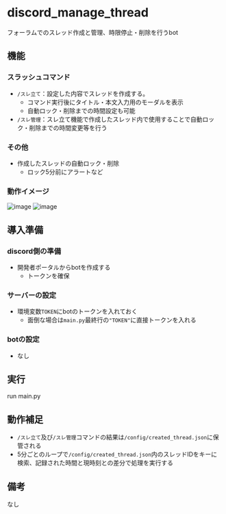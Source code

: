 # discord_manage_thread
フォーラムでのスレッド作成と管理、時限停止・削除を行うbot

## 機能
### スラッシュコマンド
- `/スレ立て`：設定した内容でスレッドを作成する。
  - コマンド実行後にタイトル・本文入力用のモーダルを表示
  - 自動ロック・削除までの時間設定も可能
- `/スレ管理`：スレ立て機能で作成したスレッド内で使用することで自動ロック・削除までの時間変更等を行う
### その他
- 作成したスレッドの自動ロック・削除
  - ロック5分前にアラートなど
### 動作イメージ
![image](https://github.com/user-attachments/assets/4e5a9260-70e9-4902-8f18-997ffec4c69e)
![image](https://github.com/user-attachments/assets/f9d79107-d09b-469e-ba22-110da0d586b1)



## 導入準備
### discord側の準備
- 開発者ポータルからbotを作成する
  - トークンを確保
### サーバーの設定
- 環境変数`TOKEN`にbotのトークンを入れておく
  - 面倒な場合は`main.py`最終行の`"TOKEN"`に直接トークンを入れる
### botの設定
- なし

## 実行
run main.py

## 動作補足
- `/スレ立て`及び`/スレ管理`コマンドの結果は`/config/created_thread.json`に保管される
- 5分ごとのループで`/config/created_thread.json`内のスレッドIDをキーに検索、記録された時間と現時刻との差分で処理を実行する

## 備考
なし
